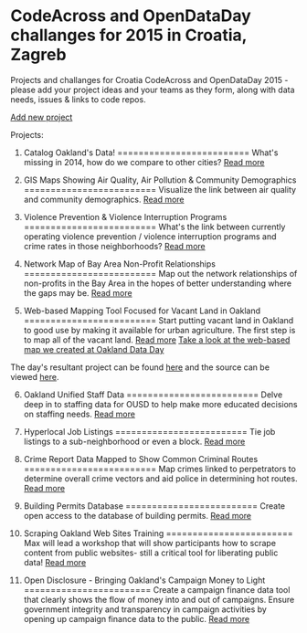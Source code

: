 CodeAcross and OpenDataDay challanges for 2015 in Croatia, Zagreb
====================================

Projects and challanges for Croatia CodeAcross and OpenDataDay 2015 - please add your project ideas and your teams as they form, along with data needs, issues & links to code repos.

[Add new project](http://codeforcroatia.org/projects/create)

Projects:

1. Catalog Oakland's Data!
=========================
What's missing in 2014, how do we compare to other cities? [Read more](https://github.com/openoakland/DataDay/issues/1)

2. GIS Maps Showing Air Quality, Air Pollution & Community Demographics
=========================
Visualize the link between air quality and community demographics. [Read more](https://github.com/openoakland/DataDay/issues/2)

3. Violence Prevention & Violence Interruption Programs
=========================
What's the link between currently operating violence prevention / violence interruption programs and crime rates in those neighborhoods? [Read more](https://github.com/openoakland/DataDay/issues/3)

4. Network Map of Bay Area Non-Profit Relationships
=========================
Map out the network relationships of non-profits in the Bay Area in the hopes of better understanding where the gaps may be. [Read more](https://github.com/openoakland/DataDay/issues/4)

5. Web-based Mapping Tool Focused for Vacant Land in Oakland
=========================
Start putting vacant land in Oakland to good use by making it available for urban agriculture. The first step is to map all of the vacant land. [Read more](https://github.com/openoakland/DataDay/issues/5) [Take a look at the web-based map we created at Oakland Data Day](http://oakland-city-farm-share.github.io/vacant-lots/)

The day's resultant project can be found [here](http://oakland-city-farm-share.github.io/vacant-lots/) and the source can be viewed [here](https://github.com/oakland-city-farm-share/vacant-lots).

6. Oakland Unified Staff Data
=========================
Delve deep in to staffing data for OUSD to help make more educated decisions on staffing needs. [Read more](https://github.com/openoakland/DataDay/issues/6)

7. Hyperlocal Job Listings
=========================
Tie job listings to a sub-neighborhood or even a block. [Read more](https://github.com/openoakland/DataDay/issues/7)

8. Crime Report Data Mapped to Show Common Criminal Routes
=========================
Map crimes linked to perpetrators to determine overall crime vectors and aid police in determining hot routes. [Read more](https://github.com/openoakland/DataDay/issues/8)

9. Building Permits Database
=========================
Create open access to the database of building permits. [Read more](https://github.com/openoakland/DataDay/issues/9)

10. Scraping Oakland Web Sites Training
========================
Max will lead a workshop that will show participants how to scrape content from public websites- still a critical tool for liberating public data! [Read more](https://github.com/openoakland/DataDay/issues/11)

11. Open Disclosure - Bringing Oakland's Campaign Money to Light
========================
Create a campaign finance data tool that clearly shows the flow of money into and out of campaigns. Ensure government integrity and transparency in campaign activities by opening up campaign finance data to the public. [Read more](https://github.com/openoakland/opendisclosure)
